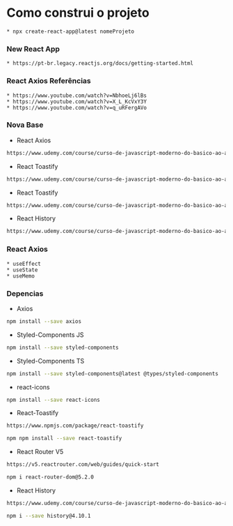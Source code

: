 # Como construi o projeto
    * npx create-react-app@latest nomeProjeto
### New React App
    * https://pt-br.legacy.reactjs.org/docs/getting-started.html

### React Axios Referências
    * https://www.youtube.com/watch?v=NbhoeLj6lBs
    * https://www.youtube.com/watch?v=X_L_KcVxY3Y
    * https://www.youtube.com/watch?v=q_uRFergAVo

### Nova Base
* React Axios
```sh
https://www.udemy.com/course/curso-de-javascript-moderno-do-basico-ao-avancado/learn/lecture/17396914#overview
```
* React Toastify
```sh
https://www.udemy.com/course/curso-de-javascript-moderno-do-basico-ao-avancado/learn/lecture/17396914#overview
```
* React Toastify
```sh
https://www.udemy.com/course/curso-de-javascript-moderno-do-basico-ao-avancado/learn/lecture/17395066#overview
```

* React History
```sh
https://www.udemy.com/course/curso-de-javascript-moderno-do-basico-ao-avancado/learn/lecture/17395068#overview
```

### React Axios
    * useEffect
    * useState
    * useMemo
### Depencias
* Axios
```sh
npm install --save axios 
```
* Styled-Components JS
```sh
npm install --save styled-components 
```
* Styled-Components TS
```sh
npm install --save styled-components@latest @types/styled-components  
```
* react-icons
```sh
npm install --save react-icons  
```
* React-Toastify
```sh
https://www.npmjs.com/package/react-toastify
```
```sh
npm npm install --save react-toastify  
```
* React Router V5
```sh
https://v5.reactrouter.com/web/guides/quick-start
```
```sh
npm i react-router-dom@5.2.0  
```
* React History
```sh
https://www.udemy.com/course/curso-de-javascript-moderno-do-basico-ao-avancado/learn/lecture/20742522#overview
```
```sh
npm i --save history@4.10.1
```